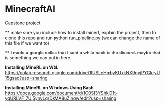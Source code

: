 # MinecraftAI
Capstone project 

** make sure you include how to install minerl, explain the project, then to clone this repo and run python run_pipeline.py (we can change the name of this file if we want to) 

** I made a google collab that I sent a while back to the discord. maybe that is something we can put in here. 

**Installing MineRL on WSL**
https://colab.research.google.com/drive/1IUSLeHmbyKUxkNX9qvjPYGkryU15gsao?usp=sharing

**Installing MineRL on Windows Using Bash**
https://docs.google.com/document/d/1C0SI3YShkjO1t-yqURLVF_7Uj5ynvLqrDkMA8uZinqw/edit?usp=sharing

